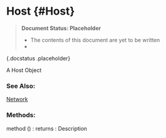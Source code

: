 Host {#Host}
============

> **Document Status: Placeholder**  
> - The contents of this document are yet to be written  
> -
{.docstatus .placeholder}

A Host Object

### See Also:

[Network][]

### Methods:

method () : returns
: Description


[Network]: /Network/Network